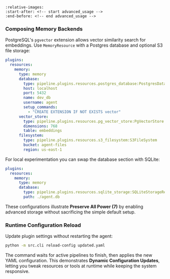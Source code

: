 ```{include} ../../README.md
:relative-images:
:start-after: <!-- start advanced_usage -->
:end-before: <!-- end advanced_usage -->
```

### Composing Memory Backends

PostgreSQL's `pgvector` extension allows vector similarity search for embeddings.
Use `MemoryResource` with a Postgres database and optional S3 file storage:

```yaml
plugins:
  resources:
    memory:
      type: memory
      database:
        type: pipeline.plugins.resources.postgres_database:PostgresDatabaseResource
        host: localhost
        port: 5432
        name: dev_db
        username: agent
        setup_commands:
          - "CREATE EXTENSION IF NOT EXISTS vector"
      vector_store:
        type: pipeline.plugins.resources.pg_vector_store:PgVectorStore
        dimensions: 768
        table: embeddings
      filesystem:
        type: pipeline.plugins.resources.s3_filesystem:S3FileSystem
        bucket: agent-files
        region: us-east-1
```

For local experimentation you can swap the database section with SQLite:

```yaml
plugins:
  resources:
    memory:
      type: memory
      database:
        type: pipeline.plugins.resources.sqlite_storage:SQLiteStorageResource
        path: ./agent.db
```

These configurations illustrate **Preserve All Power (7)** by enabling
advanced storage without sacrificing the simple default setup.

### Runtime Configuration Reload

Update plugin settings without restarting the agent:

```bash
python -m src.cli reload-config updated.yaml
```

The command waits for active pipelines to finish, then applies the new YAML
configuration. This demonstrates **Dynamic Configuration Updates**, letting you
tweak resources or tools at runtime while keeping the system responsive.
